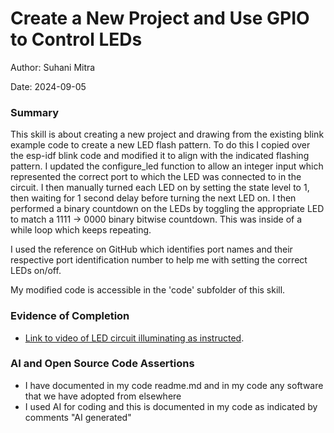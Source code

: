 #  Create a New Project and Use GPIO to Control LEDs

Author: Suhani Mitra

Date: 2024-09-05

### Summary

This skill is about creating a new project and drawing from the existing blink example code to create a new LED flash pattern. To do this I copied over the esp-idf blink code and modified it to align with the indicated flashing pattern. I updated the configure_led function to allow an integer input which represented the correct port to which the LED was connected to in the circuit. I then manually turned each LED on by setting the state level to 1, then waiting for 1 second delay before turning the next LED on. 
I then performed a binary countdown on the LEDs by toggling the appropriate LED to match a 1111 -> 0000 binary bitwise countdown. This was inside of a while loop which keeps repeating.

I used the reference on GitHub which identifies port names and their respective port identification number to help me with setting the correct LEDs on/off.

My modified code is accessible in the 'code' subfolder of this skill.

### Evidence of Completion

- [Link to video of LED circuit illuminating as instructed](https://drive.google.com/file/d/16_kfzbKCp-gxJQeko1cbmYlInsWctYD2/view?usp=drive_link).

### AI and Open Source Code Assertions

- I have documented in my code readme.md and in my code any
software that we have adopted from elsewhere
- I used AI for coding and this is documented in my code as
indicated by comments "AI generated" 



